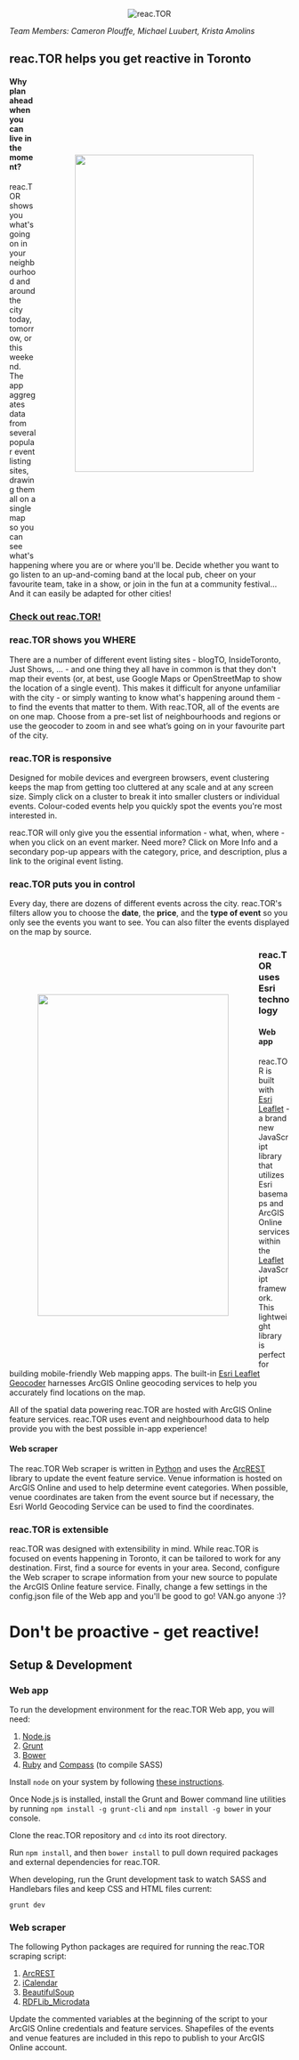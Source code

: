 <p align="center">
  <img src="http://74.216.225.66/reac.TOR/assets/img/reactor-logo.png" alt="reac.TOR"/>
</p>

_Team Members: Cameron Plouffe, Michael Luubert, Krista Amolins_

## reac.TOR helps you get reactive in Toronto

<div style="z-index:1000;background:url(http://74.216.225.66/reac.TOR/assets/img/iphone6-template.png);height:855px;width:456px;background-size:100%;position:relative;float:right;">
  <img src="http://74.216.225.66/reac.TOR/assets/img/filter.gif" width="321px" height="570px" style="padding-top:142px;padding-left:67px;overflow:hidden;position:absolute;" align="right"></img>
</div>

#### Why plan ahead when you can live in the moment?

reac.TOR shows you what's going on in your neighbourhood and around the city today, tomorrow, or this weekend. The app aggregates data from several popular event listing sites, drawing them all on a single map so you can see what's happening where you are or where you'll be.  Decide whether you want to go listen to an up-and-coming band at the local pub, cheer on your favourite team, take in a show, or join in the fun at a community festival... And it can easily be adapted for other cities!

### [Check out reac.TOR!](http://74.216.225.66/reac.TOR)


### reac.TOR shows you WHERE

There are a number of different event listing sites - blogTO, InsideToronto, Just Shows, ... - and one thing they all have in common is that they don't map their events (or, at best, use Google Maps or OpenStreetMap to show the location of a single event). This makes it difficult for anyone unfamiliar with the city - or simply wanting to know what's happening around them - to find the events that matter to them.  With reac.TOR, all of the events are on one map. Choose from a pre-set list of neighbourhoods and regions or use the geocoder to zoom in and see what’s going on in your favourite part of the city.

### reac.TOR is responsive

Designed for mobile devices and evergreen browsers, event clustering keeps the map from getting too cluttered at any scale and at any screen size. Simply click on a cluster to break it into smaller clusters or individual events. Colour-coded events help you quickly spot the events you're most interested in.

reac.TOR will only give you the essential information - what, when, where - when you click on an event marker. Need more? Click on More Info and a secondary pop-up appears with the category, price, and description, plus a link to the original event listing.

### reac.TOR puts you in control

Every day, there are dozens of different events across the city. reac.TOR's filters allow you to choose the **date**, the **price**, and the **type of event** so you only see the events you want to see. You can also filter the events displayed on the map by source.

<div style="z-index:1000;background:url(http://74.216.225.66/reac.TOR/assets/img/android-template.png);height:757px;width:398px;background-size:100%;position:relative;float:left;margin-right:30px;margin-left:20px;">
  <img src="http://74.216.225.66/reac.TOR/assets/img/tiff.gif" width="343px" height="578px" style="padding-top:90px;padding-left:28px;overflow:hidden;position:absolute;" align="right"></img>
</div>

### reac.TOR uses Esri technology

#### Web app

reac.TOR is built with [Esri Leaflet](http://esri.github.io/esri-leaflet/) - a brand new JavaScript library that utilizes Esri basemaps and ArcGIS Online services within the [Leaflet](http://leafletjs.com/) JavaScript framework.  This lightweight library is perfect for building mobile-friendly Web mapping apps.  The built-in [Esri Leaflet Geocoder](https://github.com/Esri/esri-leaflet-geocoder) harnesses ArcGIS Online geocoding services to help you accurately find locations on the map.

All of the spatial data powering reac.TOR are hosted with ArcGIS Online feature services.  reac.TOR uses event and neighbourhood data to help provide you with the best possible in-app experience!

#### Web scraper

The reac.TOR Web scraper is written in [Python](https://www.python.org/) and uses the [ArcREST](https://github.com/Esri/ArcREST) library to update the event feature service. Venue information is hosted on ArcGIS Online and used to help determine event categories. When possible, venue coordinates are taken from the event source but if necessary, the Esri World Geocoding Service can be used to find the coordinates.

### reac.TOR is extensible

reac.TOR was designed with extensibility in mind.  While reac.TOR is focused on events happening in Toronto, it can be tailored to work for any destination.  First, find a source for events in your area. Second, configure the Web scraper to scrape information from your new source to populate the ArcGIS Online feature service. Finally, change a few settings in the config.json file of the Web app and you'll be good to go!  VAN.go anyone :)?

# Don't be proactive - get reactive!

## Setup & Development

### Web app

To run the development environment for the reac.TOR Web app, you will need:

1. [Node.js](http://nodejs.org/)
1. [Grunt](http://gruntjs.com/)
1. [Bower](http://bower.io/)
1. [Ruby](https://www.ruby-lang.org/en/downloads/) and [Compass](http://compass-style.org/install/) (to compile SASS)

Install `node` on your system by following [these instructions](https://github.com/joyent/node/wiki/Installation#installing-without-building).

Once Node.js is installed, install the Grunt and Bower command line utilities by running `npm install -g grunt-cli` and `npm install -g bower` in your console.

Clone the reac.TOR repository and `cd` into its root directory.

Run `npm install`, and then  `bower install` to pull down required packages and external dependencies for reac.TOR.

When developing, run the Grunt development task to watch SASS and Handlebars files and keep CSS and HTML files current:

    grunt dev

### Web scraper

The following Python packages are required for running the reac.TOR scraping script:

1. [ArcREST](https://github.com/Esri/ArcREST)
1. [iCalendar](http://icalendar.readthedocs.org/en/latest/)
1. [BeautifulSoup](http://www.crummy.com/software/BeautifulSoup/)
1. [RDFLib_Microdata](https://github.com/edsu/rdflib-microdata)

Update the commented variables at the beginning of the script to your ArcGIS Online credentials and feature services. Shapefiles of the events and venue features are included in this repo to publish to your ArcGIS Online account.
